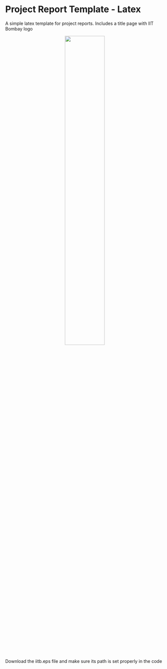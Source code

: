 # Project Report Template - Latex
A simple latex template for project reports. Includes a title page with IIT Bombay logo

<div align=center>
  <img src=https://github.com/ChaitanyaKatti/iitb-latex-project-report-template/assets/96473570/b468a354-e5e4-4545-b00f-6a2f6d7ec87c width=50%>
</div>

Download the iitb.eps file and make sure its path is set properly in the code
